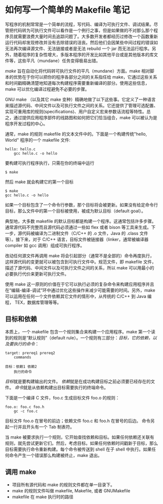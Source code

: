 # 如何写一个简单的 Makefile 笔记

写程序的机制常常是一个简单的流程，写代码、编译为可执行文件、调试结果。尽管把代码转为可执行文件可以看作是一个例行之事，但是如果做的不对那么那个程序员就需要浪费大量时间去追踪问题了。大多数开发者都经历过修改一个函数重新运行代码却发现修改并没有去除错误的沮丧。然后他们会因某些中间过程的错误如无法再次编译源文件、无法链接或者是无法 rebuild 一个 jar 而无法运行程序。另外，随着程序的复杂性增大，多版本程序的开发比如其他平台或是其他版本的库文件等，这些平凡（mundane）任务变得极易出错。

*make* 旨在自动化将代码转可执行文件的平凡（mundane）方面。make 相对脚本的优势在于你可以把你的程序各部分之间的关系指任给 make，它通过这些关系和时间戳精确清楚地知道每次构建程序需要重新编译的部分。使用这些信息，make 可以优化编译过程避免不必要的步骤。

GNU make （以及其它 make 变种）精确地做了以下这些事。它定义了一种语言来描述源代码、中间文件以及可执行文件之间的关系。它还提供了管理可选配置、实现可重用库的规则(specifications)、用户自定义宏来参数话流程等特性。总之，通过提供应用程序部件的线路图和如何把它们恰当组合，make 可以被认为是程序开发过程的中心。

通常，make 的规则 makefile 的文本文件中的。下面是一个构建传统"hello, World" 程序的一个 makefile 文件:

	hello: hello.c
		gcc hello.c -o hello

要构建可执行程序执行，只需在你的终端中运行

	$ make

然后 make 就会构建它的第一个目标

	$ make
	gcc hello.c -o hello

如果一个目标包含了一个命令行参数，那个目标将会被更新。如果没有给定命令行目标，那么文件中的第一个目标被使用，被成为默认目标（default goal）。

典型地，大多数 makefile 的默认目标都是构建一个程序。这通常包括许多步骤。通常源代码不完整而且源代码必须通过一些如 flex 或者 bison 等工具来生成。下一步，源代码被编译为二进制文件（C/C++ 的 .o 文件，Java 的 .class 文件等）。接下来，对于 C/C++ 语言，目标文件被链接器（linker，通常被编译器 compiler 如 gcc 调用）组成可执行程序。

改动任何源文件再调用 make 将会引起部分（通常不是全部的）命令再度执行，这样源代码的变更就可以被包含到可执行文件中。规范文件，即 makefile 文件，描述了源代码、中间文件以及可执行文件之间的关系，所以 make 可以用最小的必要执行代价来更新可执行文件。

使用 make 这一原则的价值在于它可以执行必须的复杂命令来构建应用程序并且在“编辑-编译-调试”环中通过优化这些操作来减少可能需要的时间。另外，make 可以运用在任何一个文件依赖其它文件的情形中，从传统的 C/C++ 到 Java 编程， TEX，数据库管理等等。

## 目标和依赖

本质上，一个 makefile 包含一个规则集合来构建一个应用程序。make 第一个读到的规则是“默认规则”（default rule）。一个规则有三部分：*目标，它的依赖，以及要执行的命令*：

	target: prereq1 prereq2
		commands

	目标：依赖1 依赖2
		执行的命令

*目标*就是要构建输出的文件。
*依赖*就是在成功构建目标之前必须要已经存在的文件。
*命令*就是从依赖构建出目标需要执行的终端命令。

下面是一个编译 C 文件，foo.c 生成目标文件 foo.o 的规则：

	foo.o: foo.c foo.h
		gc -c foo.c

目标文件 foo.o 在冒号的前边；依赖文件 foo.c 和 foo.h 在冒号的后边。
命令另起一行并且开头有一个 Tab 制表符。

当 make 被要求执行一个规则，它开始查找依赖和目标。如果任何依赖还关联有规则，就先尝试更新它们。然后，考虑目标。如果任何依赖时间戳新于目标，那么目标需要执行命令重新构建。每个命令被传送到 shell 在子 shell 中执行。如果任何命令产生一个错误那么构建被终止，make 退出。

## 调用 make
* 项目所有源代码和 make 的规则文件都在单一目录下。
* make 的规则文件叫做 makefile, Makefile, 或者 GNUMakefile
* makefile 在 make 执行时的路径



